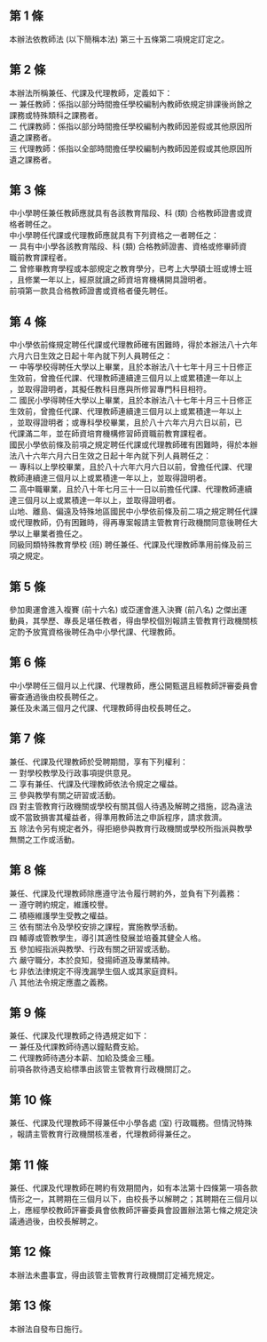 第 1 條
-------
本辦法依教師法 (以下簡稱本法) 第三十五條第二項規定訂定之。

第 2 條
-------
本辦法所稱兼任、代課及代理教師，定義如下：  
一  兼任教師：係指以部分時間擔任學校編制內教師依規定排課後尚餘之  
    課務或特殊類科之課務者。  
二  代課教師：係指以部分時間擔任學校編制內教師因差假或其他原因所  
    遺之課務者。  
三  代理教師：係指以全部時間擔任學校編制內教師因差假或其他原因所  
    遺之課務者。

第 3 條
-------
中小學聘任兼任教師應就具有各該教育階段、科 (類) 合格教師證書或資  
格者聘任之。  
中小學聘任代課或代理教師應就具有下列資格之一者聘任之：  
一  具有中小學各該教育階段、科 (類) 合格教師證書、資格或修畢師資  
    職前教育課程者。  
二  曾修畢教育學程或本部規定之教育學分，已考上大學碩士班或博士班  
    ，且修業一年以上，經原就讀之師資培育機構開具證明者。  
前項第一款具合格教師證書或資格者優先聘任。

第 4 條
-------
中小學依前條規定聘任代課或代理教師確有困難時，得於本辦法八十六年  
六月六日生效之日起十年內就下列人員聘任之：  
一  中等學校得聘任大學以上畢業，且於本辦法八十七年十月三十日修正  
    生效前，曾擔任代課、代理教師連續達三個月以上或累積達一年以上  
    ，並取得證明者，其擬任教科目應與所修習專門科目相符。  
二  國民小學得聘任大學以上畢業，且於本辦法八十七年十月三十日修正  
    生效前，曾擔任代課、代理教師連續達三個月以上或累積達一年以上  
    ，並取得證明者；或專科學校畢業，且於八十六年六月六日以前，已  
    代課滿二年，並在師資培育機構修習師資職前教育課程者。  
國民小學依前條及前項之規定聘任代課或代理教師確有困難時，得於本辦  
法八十六年六月六日生效之日起十年內就下列人員聘任之：  
一  專科以上學校畢業，且於八十六年六月六日以前，曾擔任代課、代理  
    教師連續達三個月以上或累積達一年以上，並取得證明者。  
二  高中職畢業，且於八十年七月三十一日以前擔任代課、代理教師連續  
    達三個月以上或累積達一年以上，並取得證明者。  
山地、離島、偏遠及特殊地區國民中小學依前條及前二項之規定聘任代課  
或代理教師，仍有困難時，得再專案報請主管教育行政機關同意後聘任大  
學以上畢業者擔任之。  
同級同類特殊教育學校 (班) 聘任兼任、代課及代理教師準用前條及前三  
項之規定。

第 5 條
-------
參加奧運會進入複賽 (前十六名) 或亞運會進入決賽 (前八名) 之傑出運  
動員，其學歷、專長足堪任教者，得由學校個別報請主管教育行政機關核  
定酌予放寬資格後聘任為中小學代課、代理教師。

第 6 條
-------
中小學聘任三個月以上代課、代理教師，應公開甄選且經教師評審委員會  
審查通過後由校長聘任之。  
兼任及未滿三個月之代課、代理教師得由校長聘任之。

第 7 條
-------
兼任、代課及代理教師於受聘期間，享有下列權利：  
一  對學校教學及行政事項提供意見。  
二  享有兼任、代課及代理教師依法令規定之權益。  
三  參與教學有關之研習或活動。  
四  對主管教育行政機關或學校有關其個人待遇及解聘之措施，認為違法  
    或不當致損害其權益者，得準用教師法之申訴程序，請求救濟。  
五  除法令另有規定者外，得拒絕參與教育行政機關或學校所指派與教學  
    無關之工作或活動。

第 8 條
-------
兼任、代課及代理教師除應遵守法令履行聘約外，並負有下列義務：  
一  遵守聘約規定，維護校譽。  
二  積極維護學生受教之權益。  
三  依有關法令及學校安排之課程，實施教學活動。  
四  輔導或管教學生，導引其適性發展並培養其健全人格。  
五  參加經指派與教學、行政有關之研習或活動。  
六  嚴守職分，本於良知，發揚師道及專業精神。  
七  非依法律規定不得洩漏學生個人或其家庭資料。  
八  其他法令規定應盡之義務。

第 9 條
-------
兼任、代課及代理教師之待遇規定如下：  
一  兼任及代課教師待遇以鐘點費支給。  
二  代理教師待遇分本薪、加給及獎金三種。  
前項各款待遇支給標準由該管主管教育行政機關訂之。

第 10 條
--------
兼任、代課及代理教師不得兼任中小學各處 (室) 行政職務。但情況特殊  
，報請主管教育行政機關核准者，代理教師得兼任之。

第 11 條
--------
兼任、代課及代理教師在聘約有效期間內，如有本法第十四條第一項各款  
情形之一，其聘期在三個月以下，由校長予以解聘之；其聘期在三個月以  
上，應經學校教師評審委員會依教師評審委員會設置辦法第七條之規定決  
議通過後，由校長解聘之。

第 12 條
--------
本辦法未盡事宜，得由該管主管教育行政機關訂定補充規定。

第 13 條
--------
本辦法自發布日施行。

